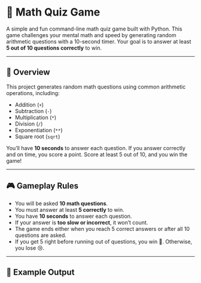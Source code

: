 # 🧠 Math Quiz Game

A simple and fun command-line math quiz game built with Python. This game challenges your mental math and speed by generating random arithmetic questions with a 10-second timer. Your goal is to answer at least **5 out of 10 questions correctly** to win.

---

## 📌 Overview

This project generates random math questions using common arithmetic operations, including:

- Addition (`+`)
- Subtraction (`-`)
- Multiplication (`*`)
- Division (`/`)
- Exponentiation (`**`)
- Square root (`sqrt`)

You’ll have **10 seconds** to answer each question. If you answer correctly and on time, you score a point. Score at least 5 out of 10, and you win the game!

---

## 🎮 Gameplay Rules

- You will be asked **10 math questions**.
- You must answer at least **5 correctly** to win.
- You have **10 seconds** to answer each question.
- If your answer is **too slow or incorrect**, it won’t count.
- The game ends either when you reach 5 correct answers or after all 10 questions are asked.
- If you get 5 right before running out of questions, you win 🎉. Otherwise, you lose 😢.

---

## 🧠 Example Output

